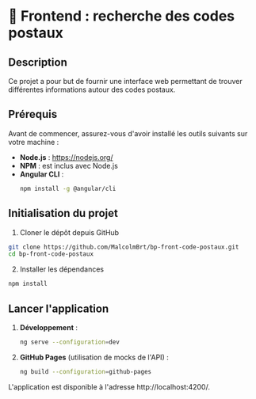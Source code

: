# 🔎 Frontend : recherche des codes postaux

## Description

Ce projet a pour but de fournir une interface web permettant de trouver différentes informations autour des codes postaux.

## Prérequis

Avant de commencer, assurez-vous d'avoir installé les outils suivants sur votre machine :

- **Node.js** : https://nodejs.org/
- **NPM** : est inclus avec Node.js
- **Angular CLI** :
  ```bash
  npm install -g @angular/cli
  ```

## Initialisation du projet

1. Cloner le dépôt depuis GitHub

```bash
git clone https://github.com/MalcolmBrt/bp-front-code-postaux.git
cd bp-front-code-postaux
```

2. Installer les dépendances

```bash
npm install
```

## Lancer l'application

1. **Développement** :

   ```bash
   ng serve --configuration=dev
   ```

2. **GitHub Pages** (utilisation de mocks de l'API) :

   ```bash
   ng build --configuration=github-pages
   ```

L'application est disponible à l'adresse http://localhost:4200/.
